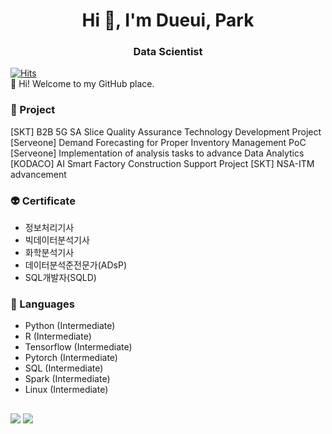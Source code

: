 <h1 align="center">Hi 👋, I'm Dueui, Park</h1>

<h3 align="center">Data Scientist</h3>


[![Hits](https://hits.seeyoufarm.com/api/count/incr/badge.svg?url=https%3A%2F%2Fgithub.com%2Featchu&count_bg=%2379C83D&title_bg=%23555555&icon=&icon_color=%23E7E7E7&title=hits&edge_flat=false)](https://hits.seeyoufarm.com) <br>
👋 Hi! Welcome to my GitHub place.


### 🔭 Project
[SKT] B2B 5G SA Slice Quality Assurance Technology Development Project
[Serveone] Demand Forecasting for Proper Inventory Management PoC
[Serveone] Implementation of analysis tasks to advance Data Analytics
[KODACO] AI Smart Factory Construction Support Project
[SKT] NSA-ITM advancement


### 👽 Certificate
- 정보처리기사
- 빅데이터분석기사
- 화학분석기사
- 데이터분석준전문가(ADsP)
- SQL개발자(SQLD)


### 🌱 Languages
 - Python (Intermediate)
 - R (Intermediate)
 - Tensorflow (Intermediate)
 - Pytorch (Intermediate)
 - SQL (Intermediate)
 - Spark (Intermediate)
 - Linux (Intermediate)

<h2 align="center"> <contact to me> </h2>

<a href="mailto:hdy2596@gmail.com"><img src="https://img.shields.io/badge/Gmail-D0A9F5?style=flat-square&logo=Gmail&logoColor=white&link=mailto:hdy2596@gmail.com"/></a>
<a href="https://eatchu.tistory.com"><img src="https://img.shields.io/badge/tistory-000000?style=flat-square&logo=Telegraph&logoColor=white"/></a>
  
